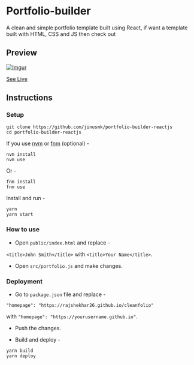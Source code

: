 # Portfolio-builder

A clean and simple portfolio template built using React, if want a template built with HTML, CSS and JS then check out

## Preview

[![Imgur](https://imgur.com/FwDMNEM.gif)](https://jinusmk.github.io/portfolio-builder)

[See Live](https://jinusmk.github.io/portfolio-builder)

## Instructions

### Setup

```shell
git clone https://github.com/jinusmk/portfolio-builder-reactjs
cd portfolio-builder-reactjs
```

If you use [nvm](https://github.com/nvm-sh/nvm) or [fnm](https://github.com/Schniz/fnm) (optional) -

```shell
nvm install
nvm use
```

Or -

```shell
fnm install
fnm use
```

Install and run -

```shell
yarn
yarn start
```

### How to use

- Open `public/index.html` and replace -

`<title>John Smith</title>` with `<title>Your Name</title>`.

- Open `src/portfolio.js` and make changes.

### Deployment

- Go to `package.json` file and replace -

`"homepage": "https://rajshekhar26.github.io/cleanfolio"`

with `"homepage": "https://yourusername.github.io"`.

- Push the changes.

- Build and deploy -

```shell
yarn build
yarn deploy
```
